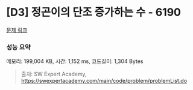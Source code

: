 # [D3] 정곤이의 단조 증가하는 수 - 6190 

[문제 링크](https://swexpertacademy.com/main/code/problem/problemDetail.do?contestProbId=AWcPjEuKAFgDFAU4) 

### 성능 요약

메모리: 199,004 KB, 시간: 1,152 ms, 코드길이: 1,304 Bytes



> 출처: SW Expert Academy, https://swexpertacademy.com/main/code/problem/problemList.do